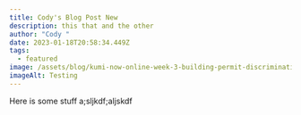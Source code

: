 ```yaml
---
title: Cody's Blog Post New
description: this that and the other
author: "Cody "
date: 2023-01-18T20:58:34.449Z
tags:
  - featured
image: /assets/blog/kumi-now-online-week-3-building-permit-discrimination-online-800.png
imageAlt: Testing
---
```

H﻿ere is some stuff a;sljkdf;aljskdf